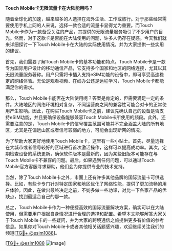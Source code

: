 **Touch Mobile卡无限流量卡在大陆能用吗？**

随着全球化的加速，越来越多的人选择在海外生活、工作或旅行。对于那些经常需要使用手机上网的人来说，选择一款合适的流量卡显得尤为重要。而Touch Mobile卡作为一款备受关注的产品，其提供的无限流量服务吸引了不少用户的目光。然而，对于这款卡是否能在大陆使用的问题，许多人仍存在疑惑。今天我们就来详细探讨一下Touch Mobile卡在大陆的实际使用情况，并为大家提供一些实用的建议。

首先，我们需要了解Touch Mobile卡的基本功能和特点。Touch Mobile卡是一款专为国际用户设计的移动通信产品，它支持多个国家和地区的网络连接，尤其以其无限流量服务著称。用户只需将卡插入支持eSIM功能的设备中，即可享受高速稳定的网络体验。无论是观看视频、在线办公还是远程学习，Touch Mobile卡都能满足你的需求。

那么，Touch Mobile卡能否在大陆使用呢？答案是肯定的，但需要满足一定的条件。大陆地区的网络环境相对复杂，不同运营商之间的兼容性可能会对卡的正常使用产生影响。因此，在购买Touch Mobile卡之前，建议先确认自己的设备是否支持eSIM功能，并且要确保设备能够兼容Touch Mobile卡所使用的频段。此外，还需要注意的是，Touch Mobile卡的信号覆盖范围可能并不完全涵盖大陆的所有地区，尤其是在偏远山区或者信号较弱的地方，可能会出现断网的情况。

为了帮助大家更好地使用Touch Mobile卡，这里有一些小贴士。首先，尽量选择在大城市或者信号较好的区域进行首次激活操作，这样可以提高成功率。其次，定期检查设备的系统更新，确保软件版本是最新的，因为某些旧版本可能存在与Touch Mobile卡不兼容的问题。最后，如果遇到任何问题，可以通过Touch Mobile官方客服寻求帮助，他们会为你提供专业的技术支持。

当然，除了Touch Mobile卡之外，市面上还有许多其他品牌的国际流量卡可供选择。比如，有些卡专门针对特定国家和地区优化了网络性能，提供了更加流畅的用户体验。因此，在做出最终决定之前，不妨多做一些功课，对比一下各家产品的优缺点，找到最适合自己的那一款。

总之，Touch Mobile卡作为一种便捷高效的国际流量解决方案，确实可以在大陆使用，但需要用户根据自身情况进行合理的选择和配置。希望本文能够解答大家关于Touch Mobile卡的一些疑问，并为大家的跨境通信之旅提供更多有价值的参考信息。如果你对Touch Mobile卡或者其他相关话题感兴趣，欢迎继续关注我们的频道[[TG💪+ @esim1088](https://t.me/s/esim1088)]。

[[TG💪+ @esim1088](https://t.me/s/esim1088) ![Image](https://i.postimg.cc/4NQfJmqS/Snipaste-2025-05-13-00-14-12.png)]